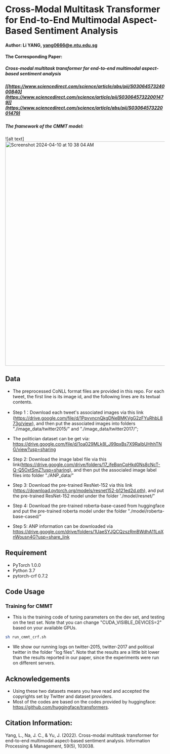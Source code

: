 # Cross-Modal Multitask Transformer for End-to-End Multimodal Aspect-Based Sentiment Analysis

#### Author: Li YANG,  yang0666@e.ntu.edu.sg

#### The Corresponding Paper: 
##### Cross-modal multitask transformer for end-to-end multimodal aspect-based sentiment analysis 
##### [[https://www.sciencedirect.com/science/article/abs/pii/S0306457324000840](https://www.sciencedirect.com/science/article/pii/S0306457322001479)](https://www.sciencedirect.com/science/article/abs/pii/S0306457322001479)

##### The framework of the CMMT model:  
![alt text]<img width="709" alt="Screenshot 2024-04-10 at 10 38 04 AM" src="https://github.com/yangli-hub/CMMT-Code/assets/70850281/4cd2be80-f1a5-4dcb-a3b3-255c24cd184c">



## Data
- The preprocessed CoNLL format files are provided in this repo. For each tweet, the first line is its image id, and the following lines are its textual contents.
- Step 1：Download each tweet's associated images via this link (https://drive.google.com/file/d/1PpvvncnQkgDNeBMKVgG2zFYuRhbL873g/view), and then put the associated images into folders "./image_data/twitter2015/" and "./image_data/twitter2017/";
- The politician dataset can be get via: https://drive.google.com/file/d/1oa029MLk8I_J99pxBs7X9RaIbUHhhTNG/view?usp=sharing
- Step 2: Download the image label file via this link(https://drive.google.com/drive/folders/17_ifeBqnCpHkd0Ns8cNcT-Q-Q5OxtSmZ?usp=sharing), and then put the associaled image label files into folder "./ANP_data/"
- Step 3: Download the pre-trained ResNet-152 via this link (https://download.pytorch.org/models/resnet152-b121ed2d.pth), and put the pre-trained ResNet-152 model under the folder './model/resnet/" 

- Step 4: Download the pre-trained roberta-base-cased from huggingface and put the pre-trained roberta model under the folder "./model/roberta-base-cased/"
- Step 5: ANP information can be downloaded via https://drive.google.com/drive/folders/1UaeSYJQCQzszRmBWdhA11LqXnWousn4G?usp=share_link

## Requirement
* PyTorch 1.0.0
* Python 3.7 
* pytorch-crf 0.7.2

## Code Usage

### Training for CMMT
- This is the training code of tuning parameters on the dev set, and testing on the test set. Note that you can change "CUDA_VISIBLE_DEVICES=2" based on your available GPUs.

```sh
sh run_cmmt_crf.sh
```

- We show our running logs on twitter-2015, twitter-2017 and political twitter in the folder "log files". Note that the results are a little bit lower than the results reported in our paper, since the experiments were run on different servers.


## Acknowledgements
- Using these two datasets means you have read and accepted the copyrights set by Twitter and dataset providers.
- Most of the codes are based on the codes provided by huggingface: https://github.com/huggingface/transformers.

## Citation Information:
Yang, L., Na, J. C., & Yu, J. (2022). Cross-modal multitask transformer for end-to-end multimodal aspect-based sentiment analysis. Information Processing & Management, 59(5), 103038.
